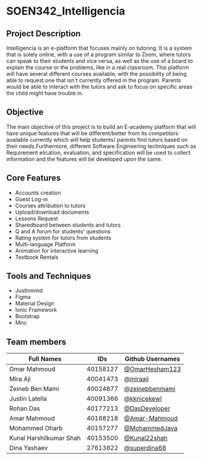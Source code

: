 # SOEN342_Intelligencia

## Project Description
Intelligencia is an e-platform that focuses mainly on tutoring. It is a system that is solely online, with a use of a program similar to Zoom, where tutors can speak to their students and vice versa, as well as the use of a board to explain the course or the problems, like in a real classroom.  This platform will have several different courses available, with the possibility of being able to request one that isn't currently offered in the program.  Parents would be able to interact with the tutors and ask to focus on specific areas the child might have trouble in.  

## Objective
The main objective of this project is to build an E-academy platform that will have unique features that will be different/better from its competitors available currently which will help students/ parents find tutors based on their needs.Furthermore, different Software Engineering techniques such as Requirement elication, evaluation, and specification will be used to collect information and the features will be developed upon the same.

## Core Features
- Accounts creation
- Guest Log-in
- Courses attribution to tutors
- Upload/download documents
- Lessons Request  
- Sharedboard between students and tutors
- Q and A forum for students' questions
- Rating system for tutors from students 
- Multi-language Platform
- Animation for interactive learning
- Textbook Rentals

## Tools and Techniques
- Justinmind <br />
- Figma <br />
- Material Design <br />
- Ionic Framework <br />
- Bootstrap <br />
- Miro

## Team members
| Full Names    | IDs           |  Github Usernames |
| ------------- | ------------- | ------------- | 
| Omar Mahmoud  |   40158127    |[@OmarHesham123](https://github.com/OmarHesham123)|
| Mira Aji  |    40041473   | [@miraaji](https://github.com/miraaji) |
| Zeineb Ben Mami |   40024877    | [@zeinebbenmami ](https://github.com/zeinebbenmami) |
| Justin Latella  |   40091366    | [@kknicekewl](https://github.com/kknicekewl)|
| Rohan Das  |   40177213    | [@DasDeveloper](https://github.com/DasDeveloper) |
| Amar Mahmoud  |   40168218    | [@Amar-Mahmoud](https://github.com/Amar-Mahmoud) |
| Mohammed Oharb  |   40157277    | [@MohammedJava](https://github.com/MohammedJava) |
| Kunal Harshilkumar Shah  |    40153500   | [@Kunal22shah](https://github.com/Kunal22shah) |
| Dina Yashaev  |  27613822    | [@superdina68](https://github.com/superdina68)|
